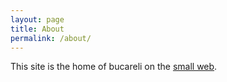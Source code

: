 ```yaml
---
layout: page
title: About
permalink: /about/
---
```


This site is the home of bucareli on the [small web]. 

[small web]: https://boffosocko.com/2017/07/28/an-introduction-to-the-indieweb/